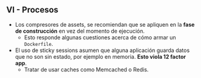 ## VI - Procesos

* Los compresores de assets, se recomiendan que se apliquen en la **fase de construcción** en vez del momento de ejecución.
	* Esto responde algunas cuestiones acerca de cómo armar un `Dockerfile`.
* El uso de sticky sessions asumen que alguna aplicación guarda datos que no son sin estado, por ejemplo en memoria. **Esto viola 12 factor app**.
	* Tratar de usar caches como Memcached o Redis.
